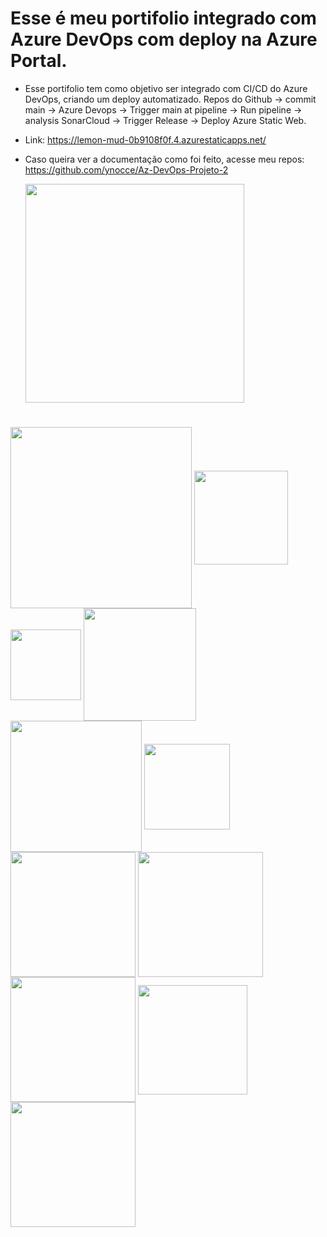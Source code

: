 # Esse é meu portifolio integrado com Azure DevOps com deploy na Azure Portal.

- Esse portifolio tem como objetivo ser integrado com CI/CD do Azure DevOps, criando um deploy automatizado.
  Repos do Github -> commit main -> Azure Devops -> Trigger main at pipeline -> Run pipeline -> analysis SonarCloud -> Trigger Release -> Deploy Azure Static Web.
- Link: https://lemon-mud-0b9108f0f.4.azurestaticapps.net/
- Caso queira ver a documentação como foi feito, acesse meu repos: https://github.com/ynocce/Az-DevOps-Projeto-2

   <img width=350px align="center"  src="https://dev.azure.com/LabTesteYgor/curso%20azure%20DevOps/_apis/build/status%2FPipelines%20GIThub%2F%5BBuild%5D%20Portfolio-CI-CD?branchName=main"/>
#
<img width=290px align="center"  src="https://sonarcloud.io/images/project_badges/sonarcloud-white.svg"/>
<img width=150px align="center"  src="https://sonarcloud.io/api/project_badges/measure?project=ynocce_portfolio-CI-CD&metric=security_rating"/>
<img width=113px align="center"  src="https://sonarcloud.io/api/project_badges/measure?project=ynocce_portfolio-CI-CD&metric=bugs"/>
<img width=180px align="center"  src="https://sonarcloud.io/api/project_badges/measure?project=ynocce_portfolio-CI-CD&metric=vulnerabilities"/>
<img width=210px align="center"  src="https://sonarcloud.io/api/project_badges/measure?project=ynocce_portfolio-CI-CD&metric=duplicated_lines_density"/>
<img width=137px align="center"  src="https://sonarcloud.io/api/project_badges/measure?project=ynocce_portfolio-CI-CD&metric=reliability_rating"/>
<img width=200px align="center"  src="https://sonarcloud.io/api/project_badges/measure?project=ynocce_portfolio-CI-CD&metric=alert_status"/>
<img width=200px align="center"  src="https://sonarcloud.io/api/project_badges/measure?project=ynocce_portfolio-CI-CD&metric=sqale_index"/>
<img width=200px align="center"  src="https://sonarcloud.io/api/project_badges/measure?project=ynocce_portfolio-CI-CD&metric=ncloc"/>
<img width=175px align="center"  src="https://sonarcloud.io/api/project_badges/measure?project=ynocce_portfolio-CI-CD&metric=code_smells"/>
<img width=200px align="center"  src="https://sonarcloud.io/api/project_badges/measure?project=ynocce_portfolio-CI-CD&metric=sqale_rating"/>
